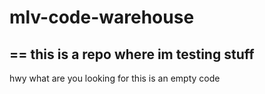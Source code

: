 # mlv-code-warehouse
==
this is a repo where im testing stuff
--
hwy what are you looking for this is an empty code
